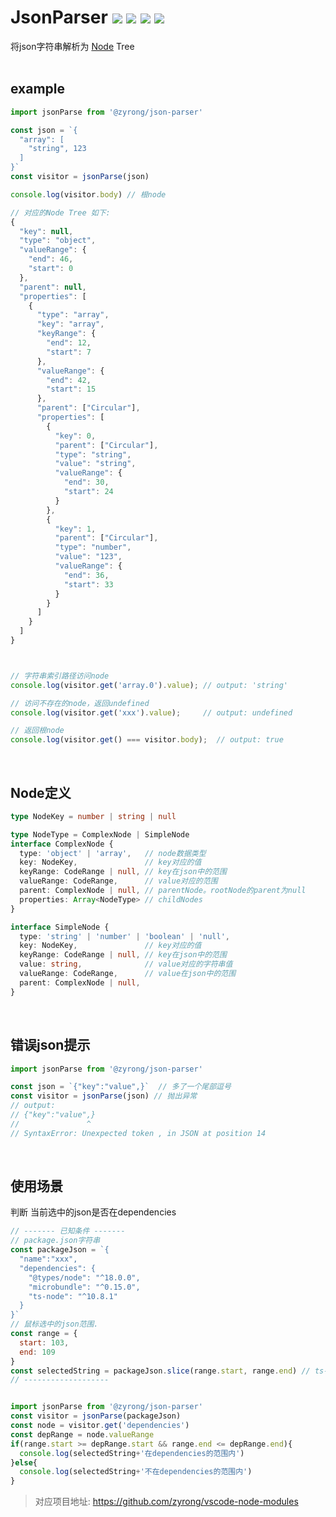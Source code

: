 # JsonParser  ![](https://badgen.net/npm/v/@zyrong/json-parser)  ![](https://badgen.net/badge/types/included/blue) ![](https://badgen.net/npm/dt/@zyrong/json-parser) ![](https://badgen.net/badge/language/typescript/blue)
将json字符串解析为 [Node](https://github.com/zyrong/json-parser#node%E5%AE%9A%E4%B9%89) Tree  
<br/>

## example
```js
import jsonParse from '@zyrong/json-parser'

const json = `{
  "array": [
    "string", 123
  ]
}`
const visitor = jsonParse(json)

console.log(visitor.body) // 根node

// 对应的Node Tree 如下:
{
  "key": null,
  "type": "object",
  "valueRange": {
    "end": 46,
    "start": 0
  },
  "parent": null,
  "properties": [
    {
      "type": "array",
      "key": "array",
      "keyRange": {
        "end": 12,
        "start": 7
      },
      "valueRange": {
        "end": 42,
        "start": 15
      },
      "parent": ["Circular"],
      "properties": [
        {
          "key": 0,
          "parent": ["Circular"],
          "type": "string",
          "value": "string",
          "valueRange": {
            "end": 30,
            "start": 24
          }
        },
        {
          "key": 1,
          "parent": ["Circular"],
          "type": "number",
          "value": "123",
          "valueRange": {
            "end": 36,
            "start": 33
          }
        }
      ]
    }
  ]
}



// 字符串索引路径访问node
console.log(visitor.get('array.0').value); // output: 'string'

// 访问不存在的node，返回undefined
console.log(visitor.get('xxx').value);     // output: undefined

// 返回根node
console.log(visitor.get() === visitor.body);  // output: true
```  
<br/>

## Node定义
```ts
type NodeKey = number | string | null

type NodeType = ComplexNode | SimpleNode
interface ComplexNode {
  type: 'object' | 'array',   // node数据类型
  key: NodeKey,               // key对应的值
  keyRange: CodeRange | null, // key在json中的范围
  valueRange: CodeRange,      // value对应的范围
  parent: ComplexNode | null, // parentNode。rootNode的parent为null
  properties: Array<NodeType> // childNodes
}

interface SimpleNode {
  type: 'string' | 'number' | 'boolean' | 'null',
  key: NodeKey,               // key对应的值
  keyRange: CodeRange | null, // key在json中的范围
  value: string,              // value对应的字符串值
  valueRange: CodeRange,      // value在json中的范围
  parent: ComplexNode | null,
}


```  
<br/>

## 错误json提示
```js
import jsonParse from '@zyrong/json-parser'

const json = `{"key":"value",}`  // 多了一个尾部逗号
const visitor = jsonParse(json) // 抛出异常
// output:
// {"key":"value",}
//               ^
// SyntaxError: Unexpected token , in JSON at position 14
```  
<br/>


## 使用场景
判断 当前选中的json是否在dependencies
```js
// ------- 已知条件 -------
// package.json字符串
const packageJson = `{
  "name":"xxx",
  "dependencies": {
    "@types/node": "^18.0.0",
    "microbundle": "^0.15.0",
    "ts-node": "^10.8.1"
  }
}`
// 鼠标选中的json范围.
const range = {
  start: 103,
  end: 109
}
const selectedString = packageJson.slice(range.start, range.end) // ts-node
// -------------------


import jsonParse from '@zyrong/json-parser'
const visitor = jsonParse(packageJson)
const node = visitor.get('dependencies')
const depRange = node.valueRange
if(range.start >= depRange.start && range.end <= depRange.end){
  console.log(selectedString+'在dependencies的范围内')
}else{
  console.log(selectedString+'不在dependencies的范围内')
}
```
> 对应项目地址: https://github.com/zyrong/vscode-node-modules
